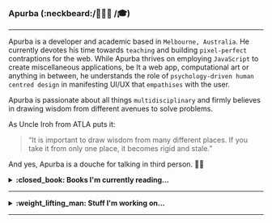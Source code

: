### Apurba (:neckbeard:/👨🏽‍💻 /🎓)
---

Apurba is a developer and academic based in `Melbourne, Australia`. He currently devotes his time towards `teaching` and building `pixel-perfect` contraptions for the web. While Apurba thrives on employing `JavaScript` to create miscellaneous applications, be It a web app, computational art or anything in between, he understands the role of `psychology-driven human centred design` in manifesting UI/UX that `empathises` with the user.

Apurba is passionate about all things `multidisciplinary` and firmly believes in drawing wisdom from different avenues to solve problems. 

As Uncle Iroh from ATLA puts it:

> “It is important to draw wisdom from many different places. If you take it from only one place, it becomes rigid and stale.”

And yes, Apurba is a douche for talking in third person. :man_shrugging:
  <details>
  <summary><b>:closed_book: Books I'm currently reading...</b><hr>
    </summary>
  <table>
    <th>Book</th>
    <th>Comment</th>
    <tr>
      <td>Design for Hackers - Reverse Engineering Beauty</td>
      <td>Reading</td>
    </tr>
    <tr>
      <td>Design Thinking for the Greater Good - Innovation in the Social Sector</td>
      <td>On hold for now</td>
    </tr>
  </table>
  </details>
  <details>
  <summary><b>:weight_lifting_man: Stuff I'm working on...</b><hr>
    </summary>
  <table>
    <th>Stuff</th>
    <th>Description</th>
    <th>Progress</th>
    <tr>
      <td>Add it to the list - The Webapp</td>
      <td>Inspired by a YouTube comedy sketch by Julie Nolke, this vanilla JS application helps you organize and keep track of all
      the recommendations your friends keep imposing on you.</td>
      <td>Ongoing</td>
    </tr>
     <tr>
      <td>Speech Graffiti</td>
      <td>An application that generates graffiti style typography of whatever you're speaking.</td>
      <td>Ideation</td>
    </tr>
  </table>
  </details>

